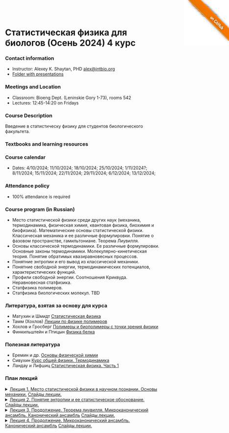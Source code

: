 <a href="https://github.com/intbio/statphys_2024/blob/main/index.md"><img style="position: absolute; top: 0; right: 0; border: 0;" src="gitimg.png" alt="To GitHub"></a>
# Статистическая физика для биологов (Осень 2024) 4 курс 

### Contact information 
- Instructor: Alexey K. Shaytan, PHD alex@intbio.org
- [Folder with presentations]()

### Meetings and Location
- Classroom: Bioeng Dept. (Leninskie Gory 1-73), rooms 542
- Lectures: 12:45-14:20 on Fridays


### Course Description
Введение в статистическу физику для студентов биологического факультета. 
 
### Textbooks and learning resources

### Course calendar
- Dates: 4/10/2024; 11/10/2024; 18/10/2024; 25/10/2024; 1/11/2024?; 8/11/2024; 15/11/2024; 22/11/2024; 29/11/2024; 6/12/2024; 13/12/2024;

### Attendance policy
- 100% attendance is required



### Course program (in Russian)

- Место статистической физики среди других наук (механика, термодинамика, физическая химия, квантовая физика, биохимия и биофизика). Математические основы статистической физики. Классическая механика и ее различные формулировки. Понятие о фазовом пространстве, гамильтониане. Теорема Лиувилля.
- Основы классической термодинамики. Ее различные формулировки. Основные законы термодинамики. Молекулярно-кинетическая теория. Понятие обратимых квазиравновесных процессов.
- Понятние энтропии и его вывод из классической механики.
- Понятние свободной энергии, термодинамических потенциалов, характеристических функций.
- Профили свободной энергии. Соотношения Криквуда. Неравновесная статфизика.
- Статфизика полимеров.
- Статфизика биологических молекул.
TBD

### Литература, взятая за основу для курса
- Матухин и Шмидт [Статистическая физика](https://lib.kgeu.ru/irbis64r_15/scan/188эл.pdf)
- Тамм (Хохлов) [Лекции по физике полимеров](https://teach-in.ru/file/synopsis/pdf/polymer-physics-M.pdf)
- Хохлов и Гросберг [Полимеры и биополимеры с точки зрения физики](https://www.labirint.ru/books/487320/)
- Финкильштейн и Птицын [Физика белка](https://mol.bio.msu.ru/res/DOC61/2012_Book_fizika_belka.pdf)

### Полезная литература
- Еремин и др. [Основы физической химии](https://studizba.com/show/1134485-1-vv-eremin-ia-uspenskaya-si-kargov-ne.html)
- Сивухин [Курс общей физики. Термодинамика](http://dec1.sinp.msu.ru/~panov/LibBooks/SIVUKHIN/Sivuhin_D.V._Kurs_obwej_fiziki._Tom_2-arpg75zl9bj.pdf)
- Ландау и Лифшиц [Статистическая физика. Часть 1](https://ftfsite.ru/wp-content/files/landau_statfiz_4.2.pdf)

### План лекций

<details><summary><ins>Лекция 1. Место статистической физики в научном познании. Основы механики.</ins> 
<a href="https://www.dropbox.com/scl/fi/wn5dp105p4pzim8j6k7wq/Lecture1.ppt?rlkey=9xedwjx2h1hp9xc5bbir1w2hp&dl=0">Слайды лекции.</a> </summary>
<br>
</details>

<details><summary><ins>Лекция 2. Понятие энтропии и ее статистическое обоснование.</ins> 
<a href="https://www.dropbox.com/scl/fi/l6eg48xbdwhrnovkgivbo/Lecture2.ppt?rlkey=9dd9e5d5dy2n5mqvfdxv2ob6d&dl=0">Слайды лекции.</a> </summary>
<br>
</details>

<details><summary><ins>Лекция 3. Продолжение. Теорема лиувилля. Микроканонический ансамбль. Канонический ансамбль</ins> 
<a href="https://www.dropbox.com/scl/fi/0taqj8fzjwsnh7h93pw0l/Lecture3.ppt?rlkey=cb8lyj2btdab7g37a23zvfkok&dl=0">Слайды лекции.</a> </summary>
<br>
</details>

<details><summary><ins>Лекция 4. Продолжение. Микроканонический ансамбль. Канонический ансамбль</ins> 
<a href="https://www.dropbox.com/scl/fi/sumqtav3dp2ebcu1jqjp6/Lecture4.ppt?rlkey=vie0b8yqw7kgsi2whh9gdz3d7&dl=0">Слайды лекции.</a> </summary>
<br>

 <details><summary><ins>Лекция 5. Энтропия и ее свойства. Учет квантовых эффектов.  Парадокс Гиббса. Энтропия Больцмана и Гиббса. Информационная энтропия.
</ins> 
<a href="https://www.dropbox.com/scl/fi/1fr8a3t197yeb56dggqct/Lecture5.ppt?rlkey=0k4recfb3ee2vanq4m38bsea4&dl=0">Слайды лекции.</a> </summary>
<br>
</details>

 <details><summary><ins>Лекция 6. Канонический ансамбль. Распределение Гиббса. Статсумма. Свободная энергия. Принцип минимума свободной энергии. Связь энергии, работы и вероятности.
</ins> 
<a href="https://www.dropbox.com/scl/fi/htj506ptuewh2s6kf8f9y/Lecture6.ppt?rlkey=d4nroe4itn0w6tbc3yre5g0nh&dl=0">Слайды лекции.</a> </summary>
<br>
</details>

 <details><summary><ins>Лекция 7. Свободная энергия Гельмгольца. Принцип минимума свободной энергии. Связь энергии, работы и вероятности. Изобаро-изотермический ансамбль. Свободная энергия Гиббса. Примеры. Профили свободной энергии. 

</ins> 
<a href="https://www.dropbox.com/scl/fi/7qwp00g6j9u3ccrukdt2k/Lecture7.ppt?rlkey=jwstczxhh86kto4vblxcrf1v4&dl=0">Слайды лекции.</a> </summary>
<br>
</details>


 <details><summary><ins>Лекция 8. Профили свободной энергии. Обобщенная формула энтропии по Гиббсу. Профили средней силы. Работа над системой и свободная энергия.  Соотношения Кирквуда. Гидрофобный эффект. Расчет через поверхность. Пример: константа диссоциации и свободная энергия связывания. Химический потенциал. Химический потенциал молекулы в растворе. Пример: энергия гидратации. Методы вычислительной алхимии. Расчет свободной энергии в молекулярном моделировании. Методы термодинамического интегрирования и возмущения свободной энергии. Элементы неравновесной статистической физики. Неравенство Джарзинского.
</ins> 
<a href="">Слайды лекции.</a> </summary>
<br>
</details>

 <details><summary><ins>Лекция 9. Элементы статистической физики полимеров. Идеальная полимерная цепь. Сегмент Куна, персистентная длина. Упругость полимерной цепи. Эластокалорический эффект. Набухание и коллапс полимерных цепей. Хороший и плохой растворители.
</ins> 
<a href="">Слайды лекции.</a> </summary>
<br>
</details>

 <details><summary><ins>Лекция 10. Элементы статистической физики белков. Парадокс Левинталя. Воронка фолдинга. Гдирофобный эффект. Квази-Больцмановская статиситка встречаемости элементов в белках.
</ins> 
<a href="">Слайды лекции.</a> </summary>
<br>
</details>

 ### Отчетность по курсу
 - Зачет. Нужно будет уметь вывести основные формулы статфизики и ответить на вопросы по ним.

### Вопросы к зачету
- Исходя их классической термодинамики дать определение энтропии, сформулировать и объяснить второй закон термодинамики. Вывести формулу энтропии идеального газа.
- Объяснить, что такое микроканонический ансамбль.Дать определение понятию статистического веса, объяснить формулу Больцмана для энтропии в микроканоническом ансамбле. Записать и вывести формулу энтропии идеального газа. Объяснить квантовые соображения, используемые при выводе формулы.
- Дать определение температуры. Связь температуры и энтропии, связь давления и энтропии. Объяснить второй закон термодинамики с точки зрения статистической физики микроканонического ансамбля.
- Канонический ансамбль. Объяснить, что это такое. Вывести формулу распределения Гиббса-Больцмана. Объяснить, что такое статсумма. Объяснить второй закон термодинамики с точки зрения канонического ансамбля. Дать определение энтропии по Гиббсу.
- Объяснить как рассчитать средние занчения физический величин и их флуктуации по анасамблю.
- Объяснить, что такое свободная энергия Гиббса и Гельмгольца, дать ее определение через статсумму. Объяснить, что такое профиль свободной энергии. Как профиль свободной энергии связан с профилем вероятности нахождения системы в различных состояниях. Как профиль свободной энергии связан с работой сил при переходе между различными состояниями.
- Объяснить, что такое профиль средней силы.
- Объяснить, что такое квазиравновесные и неравновесные процессы. Как ведут себя термодинамические потенциалы в неравновесных процессах, как ведет себя энтропия согласно второму закону термодинамики в равновесных и неравновесных процессах. Работа совершаемая над системой в неравновесных процессах -- какими соотношениями она выражается.
- Объяснить, что такое химический потенцал.
- Идеальная полимерная цепь, сегмент Куна, персистентная длина. Формула для размера идеальной цепи.
-  Упругость полимерной цепи. Эластокалорический эффект
-  Набухание и коллапс полимерных цепей. Формулы для размеров неидеальных цепей в хорошем и плохом растворителях.
-  Статистическая физика белка. Что движет сворачиванием? Что такое энергия фолдинга? Что такое Delta Delta G? Что-такое гидрфобный эффект? Какова энергия образования водородной связи? Как устроен энергетический спектр состояния белка? Почему встречаемость элеменов в белках подчиняется квази-Больцмановской статистике?
